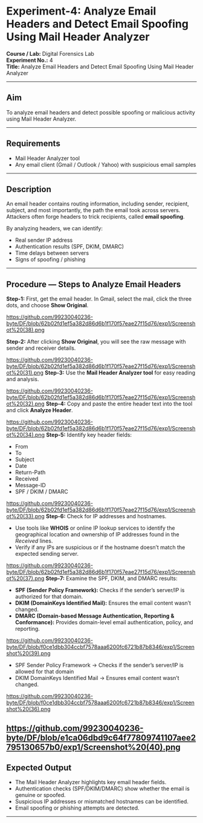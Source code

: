 # Experiment-4: Analyze Email Headers and Detect Email Spoofing Using Mail Header Analyzer

**Course / Lab:** Digital Forensics Lab  
**Experiment No.:** 4  
**Title:** Analyze Email Headers and Detect Email Spoofing Using Mail Header Analyzer  


---

## Aim
To analyze email headers and detect possible spoofing or malicious activity using Mail Header Analyzer.

---

## Requirements
- Mail Header Analyzer tool  
- Any email client (Gmail / Outlook / Yahoo) with suspicious email samples  

---

## Description
An email header contains routing information, including sender, recipient, subject, and most importantly, the path the email took across servers.  
Attackers often forge headers to trick recipients, called **email spoofing**.  

By analyzing headers, we can identify:  
- Real sender IP address  
- Authentication results (SPF, DKIM, DMARC)  
- Time delays between servers  
- Signs of spoofing / phishing  

---

## Procedure — Steps to Analyze Email Headers

**Step-1:** First, get the email header. In Gmail, select the mail, click the three dots, and choose **Show Original**.  


https://github.com/99230040236-byte/DF/blob/62b02fd1ef5a382d86d6b1f170f57eae27f15d76/exp1/Screenshot%20(38).png

**Step-2:** After clicking **Show Original**, you will see the raw message with sender and receiver details.  

https://github.com/99230040236-byte/DF/blob/62b02fd1ef5a382d86d6b1f170f57eae27f15d76/exp1/Screenshot%20(31).png
**Step-3:** Use the **Mail Header Analyzer tool** for easy reading and analysis.  

https://github.com/99230040236-byte/DF/blob/62b02fd1ef5a382d86d6b1f170f57eae27f15d76/exp1/Screenshot%20(32).png
**Step-4:** Copy and paste the entire header text into the tool and click **Analyze Header**.  


https://github.com/99230040236-byte/DF/blob/62b02fd1ef5a382d86d6b1f170f57eae27f15d76/exp1/Screenshot%20(34).png
**Step-5:** Identify key header fields:  
- From  
- To  
- Subject  
- Date  
- Return-Path  
- Received  
- Message-ID  
- SPF / DKIM / DMARC
  
https://github.com/99230040236-byte/DF/blob/62b02fd1ef5a382d86d6b1f170f57eae27f15d76/exp1/Screenshot%20(33).png
**Step-6:** Check for IP addresses and hostnames.  
- Use tools like **WHOIS** or online IP lookup services to identify the geographical location and ownership of IP addresses found in the *Received* lines.  
- Verify if any IPs are suspicious or if the hostname doesn’t match the expected sending server.

https://github.com/99230040236-byte/DF/blob/62b02fd1ef5a382d86d6b1f170f57eae27f15d76/exp1/Screenshot%20(37).png
**Step-7:** Examine the SPF, DKIM, and DMARC results:  
- **SPF (Sender Policy Framework):** Checks if the sender’s server/IP is authorized for that domain.  
- **DKIM (DomainKeys Identified Mail):** Ensures the email content wasn’t changed.  
- **DMARC (Domain-based Message Authentication, Reporting & Conformance):** Provides domain-level email authentication, policy, and reporting.

  
https://github.com/99230040236-byte/DF/blob/f0ce1dbb304ccbf7578aaa6200fc6721b87b8346/exp1/Screenshot%20(39).png

- SPF Sender Policy Framework → Checks if the sender’s server/IP is allowed for that
domain
- DKIM DomainKeys Identified Mail → Ensures email content wasn’t changed.

https://github.com/99230040236-byte/DF/blob/f0ce1dbb304ccbf7578aaa6200fc6721b87b8346/exp1/Screenshot%20(36).png

https://github.com/99230040236-byte/DF/blob/e1ca06dbd9c64f77809741107aee2795130657b0/exp1/Screenshot%20(40).png
---

## Expected Output
- The Mail Header Analyzer highlights key email header fields.  
- Authentication checks (SPF/DKIM/DMARC) show whether the email is genuine or spoofed.  
- Suspicious IP addresses or mismatched hostnames can be identified.  
- Email spoofing or phishing attempts are detected.  

---
